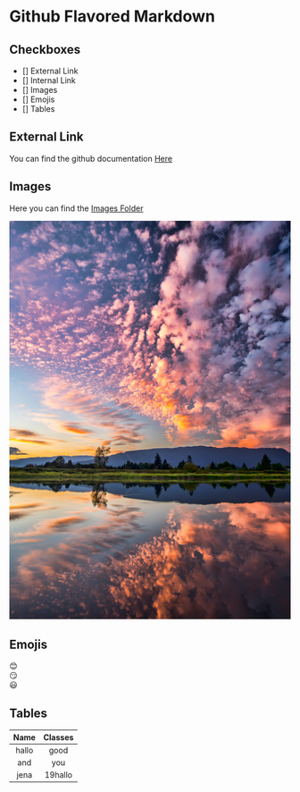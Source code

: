 # Github Flavored Markdown

## Checkboxes 
- [] External Link
- [] Internal Link
- [] Images
- [] Emojis
- [] Tables

## External Link
You can find the github documentation [Here](https://help.github.com/en)

## Images
Here you can find the [Images Folder](./Images)

![Landscape](./Images/pexels-james-wheeler-1486974.jpg)

## Emojis

:blush:\
:smirk:\
:smiley:

## Tables

Name | Classes|
:------:|:------:
hallo | good
and | you 
jena | 19hallo
